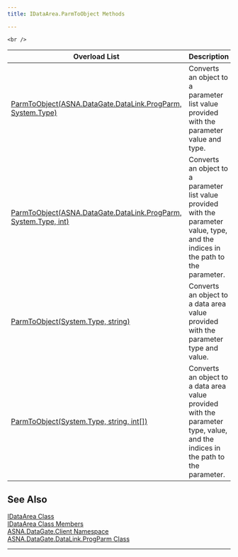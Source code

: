 ```yaml
---
title: IDataArea.ParmToObject Methods

---
```


	<br />



| Overload List | Description |
| ---- | ---- |
| [ParmToObject(ASNA.DataGate.DataLink.ProgParm, System.Type)](idataarea-class-parm-to_object-method1.html) | Converts an object to a parameter list value provided with the parameter value and type. |
| [ParmToObject(ASNA.DataGate.DataLink.ProgParm, System.Type, int)](idataarea-class-parm-to_object-method2.html) | Converts an object to a parameter list value provided with the parameter value, type, and the indices in the path to the parameter. |
| [ParmToObject(System.Type, string)](idataarea-class-parm-to_object-method3.html) | Converts an object to a data area value provided with the parameter type and value. |
| [ParmToObject(System.Type, string, int[])](idataarea-class-parm-to_object-method4.html) | Converts an object to a data area value provided with the parameter type, value, and the indices in the path to the parameter. |



## See Also


[IDataArea Class](idataarea-class.html)
      <br />
[IDataArea Class Members](dcsIDataAreaMembers.html)
      <br />
[ASNA.DataGate.Client Namespace](datagate-client-namespace.html)
      <br />
      <a href="DCS160-F1071E27-0001DD">ASNA.DataGate.DataLink.ProgParm Class</a>

---

